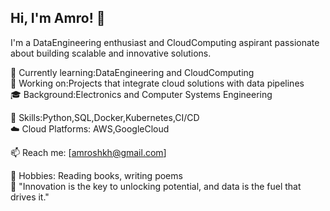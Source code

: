## Hi, I'm Amro! 👋  

I'm a DataEngineering enthusiast and CloudComputing aspirant passionate about building scalable and innovative solutions.  

🌱 Currently learning:DataEngineering and CloudComputing  
🔭 Working on:Projects that integrate cloud solutions with data pipelines  
🎓 Background:Electronics and Computer Systems Engineering  

🚀 Skills:Python,SQL,Docker,Kubernetes,CI/CD  
☁️ Cloud Platforms: AWS,GoogleCloud  

📫 Reach me: [amroshkh@gmail.com] 

🎨 Hobbies: Reading books, writing poems  
🌟 "Innovation is the key to unlocking potential, and data is the fuel that drives it."
